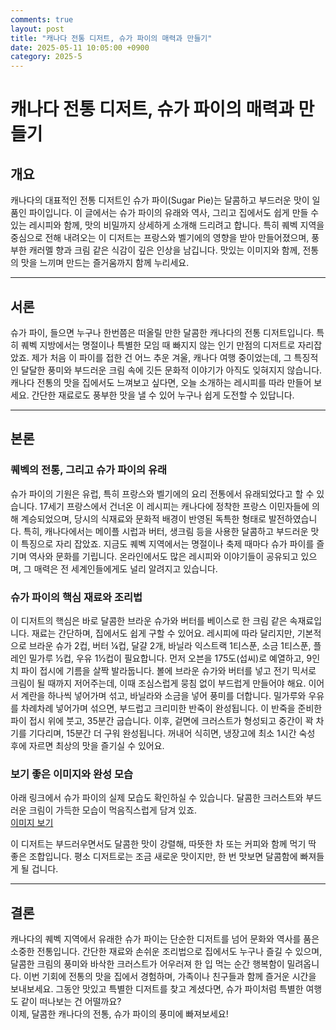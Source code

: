 ```yaml
---
comments: true
layout: post
title: "캐나다 전통 디저트, 슈가 파이의 매력과 만들기"
date: 2025-05-11 10:05:00 +0900
category: 2025-5
---
```


# 캐나다 전통 디저트, 슈가 파이의 매력과 만들기

## 개요
캐나다의 대표적인 전통 디저트인 슈가 파이(Sugar Pie)는 달콤하고 부드러운 맛이 일품인 파이입니다. 이 글에서는 슈가 파이의 유래와 역사, 그리고 집에서도 쉽게 만들 수 있는 레시피와 함께, 맛의 비밀까지 상세하게 소개해 드리려고 합니다. 특히 퀘벡 지역을 중심으로 전해 내려오는 이 디저트는 프랑스와 벨기에의 영향을 받아 만들어졌으며, 풍부한 캐러멜 향과 크림 같은 식감이 깊은 인상을 남깁니다. 맛있는 이미지와 함께, 전통의 맛을 느끼며 만드는 즐거움까지 함께 누리세요.

---

## 서론
슈가 파이, 들으면 누구나 한번쯤은 떠올릴 만한 달콤한 캐나다의 전통 디저트입니다. 특히 퀘벡 지방에서는 명절이나 특별한 모임 때 빠지지 않는 인기 만점의 디저트로 자리잡았죠. 제가 처음 이 파이를 접한 건 어느 추운 겨울, 캐나다 여행 중이었는데, 그 특징적인 달달한 풍미와 부드러운 크림 속에 깃든 문화적 이야기가 아직도 잊혀지지 않습니다. 캐나다 전통의 맛을 집에서도 느껴보고 싶다면, 오늘 소개하는 레시피를 따라 만들어 보세요. 간단한 재료로도 풍부한 맛을 낼 수 있어 누구나 쉽게 도전할 수 있답니다.

---

## 본론
### 퀘벡의 전통, 그리고 슈가 파이의 유래
슈가 파이의 기원은 유럽, 특히 프랑스와 벨기에의 요리 전통에서 유래되었다고 할 수 있습니다. 17세기 프랑스에서 건너온 이 레시피는 캐나다에 정착한 프랑스 이민자들에 의해 계승되었으며, 당시의 식재료와 문화적 배경이 반영된 독특한 형태로 발전하였습니다. 특히, 캐나다에서는 메이플 시럽과 버터, 생크림 등을 사용한 달콤하고 부드러운 맛이 특징으로 자리 잡았죠. 지금도 퀘벡 지역에서는 명절이나 축제 때마다 슈가 파이를 즐기며 역사와 문화를 기립니다. 온라인에서도 많은 레시피와 이야기들이 공유되고 있으며, 그 매력은 전 세계인들에게도 널리 알려지고 있습니다.

### 슈가 파이의 핵심 재료와 조리법
이 디저트의 핵심은 바로 달콤한 브라운 슈가와 버터를 베이스로 한 크림 같은 속재료입니다. 재료는 간단하며, 집에서도 쉽게 구할 수 있어요. 레시피에 따라 달리지만, 기본적으로 브라운 슈가 2컵, 버터 ¼컵, 달걀 2개, 바닐라 익스트랙 1티스푼, 소금 1티스푼, 플레인 밀가루 ½컵, 우유 1½컵이 필요합니다. 먼저 오븐을 175도(섭씨)로 예열하고, 9인치 파이 접시에 기름을 살짝 발라둡니다. 볼에 브라운 슈가와 버터를 넣고 전기 믹서로 크림이 될 때까지 저어주는데, 이때 조심스럽게 뭉침 없이 부드럽게 만들어야 해요. 이어서 계란을 하나씩 넣어가며 섞고, 바닐라와 소금을 넣어 풍미를 더합니다. 밀가루와 우유를 차례차례 넣어가며 섞으면, 부드럽고 크리미한 반죽이 완성됩니다. 이 반죽을 준비한 파이 접시 위에 붓고, 35분간 굽습니다. 이후, 겉면에 크러스트가 형성되고 중간이 꽉 차기를 기다리며, 15분간 더 구워 완성됩니다. 꺼내어 식히면, 냉장고에 최소 1시간 숙성 후에 자르면 최상의 맛을 즐기실 수 있어요.

### 보기 좋은 이미지와 완성 모습
아래 링크에서 슈가 파이의 실제 모습도 확인하실 수 있습니다. 달콤한 크러스트와 부드러운 크림이 가득한 모습이 먹음직스럽게 담겨 있죠.  
[이미지 보기](https://www.themealdb.com/images/media/meals/yrstur1511816601.jpg)  

이 디저트는 부드러우면서도 달콤한 맛이 강렬해, 따뜻한 차 또는 커피와 함께 먹기 딱 좋은 조합입니다. 평소 디저트로는 조금 새로운 맛이지만, 한 번 맛보면 달콤함에 빠져들게 될 겁니다.

---

## 결론
캐나다의 퀘벡 지역에서 유래한 슈가 파이는 단순한 디저트를 넘어 문화와 역사를 품은 소중한 전통입니다. 간단한 재료와 손쉬운 조리법으로 집에서도 누구나 즐길 수 있으며, 달콤한 크림의 풍미와 바삭한 크러스트가 어우러져 한 입 먹는 순간 행복함이 밀려옵니다. 이번 기회에 전통의 맛을 집에서 경험하며, 가족이나 친구들과 함께 즐거운 시간을 보내보세요. 그동안 맛있고 특별한 디저트를 찾고 계셨다면, 슈가 파이처럼 특별한 여행도 같이 떠나보는 건 어떨까요?  
이제, 달콤한 캐나다의 전통, 슈가 파이의 풍미에 빠져보세요!